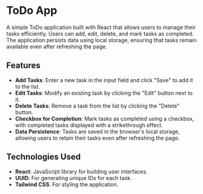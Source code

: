 # ToDo App

A simple ToDo application built with React that allows users to manage their tasks efficiently. Users can add, edit, delete, and mark tasks as completed. The application persists data using local storage, ensuring that tasks remain available even after refreshing the page.

## Features

- **Add Tasks**: Enter a new task in the input field and click "Save" to add it to the list.
- **Edit Tasks**: Modify an existing task by clicking the "Edit" button next to it.
- **Delete Tasks**: Remove a task from the list by clicking the "Delete" button.
- **Checkbox for Completion**: Mark tasks as completed using a checkbox, with completed tasks displayed with a strikethrough effect.
- **Data Persistence**: Tasks are saved in the browser's local storage, allowing users to retain their tasks even after refreshing the page.

## Technologies Used

- **React**: JavaScript library for building user interfaces.
- **UUID**: For generating unique IDs for each task.
- **Tailwind CSS**: For styling the application.
